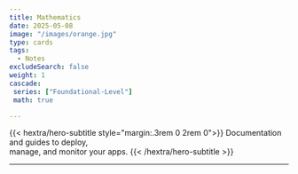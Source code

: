 ```yaml
---
title: Mathematics
date: 2025-05-08
image: "/images/orange.jpg"
type: cards
tags:
  - Notes 
excludeSearch: false
weight: 1
cascade:
 series: ["Foundational-Level"]
 math: true

---
```


{{< hextra/hero-subtitle style="margin:.3rem 0 2rem 0">}}
  Documentation and guides to deploy,  
  manage, and monitor your apps.
{{< /hextra/hero-subtitle >}}

---